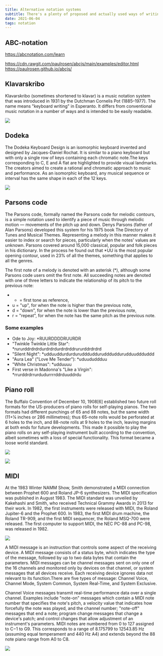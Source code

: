 ```yaml
---
title: Alternative notation systems
subtitle: There's a plenty of proposed and actually used ways of writing down and communicating music information
date: 2021-06-04
tags: notation
---
```


## ABC-notation

https://abcnotation.com/learn

https://cdn.rawgit.com/paulrosen/abcjs/main/examples/editor.html
https://paulrosen.github.io/abcjs/

<youtube-embed video="H8hWKP5cEXE" />

## Klavarskribo 

Klavarskribo (sometimes shortened to klavar) is a music notation system that was introduced in 1931 by the Dutchman Cornelis Pot (1885–1977). The name means "keyboard writing" in Esperanto. It differs from conventional music notation in a number of ways and is intended to be easily readable. 

![](./Klavar.png)

## Dodeka

The Dodeka Keyboard Design is an isomorphic keyboard invented and designed by Jacques-Daniel Rochat. It is similar to a piano keyboard but with only a single row of keys containing each chromatic note.The keys corresponding to C, E and A flat are highlighted to provide visual landmarks. The creators aimed to create a rational and chromatic approach to music and performance. As an isomorphic keyboard, any musical sequence or interval has the same shape in each of the 12 keys. 

![](./DODEKA_Keyboard-comparison.png)

## Parsons code

The Parsons code, formally named the Parsons code for melodic contours, is a simple notation used to identify a piece of music through melodic motion — movements of the pitch up and down. Denys Parsons (father of Alan Parsons) developed this system for his 1975 book The Directory of Tunes and Musical Themes. Representing a melody in this manner makes it easier to index or search for pieces, particularly when the notes' values are unknown. Parsons covered around 15,000 classical, popular and folk pieces in his dictionary. In the process he found out that *UU is the most popular opening contour, used in 23% of all the themes, something that applies to all the genres.

The first note of a melody is denoted with an asterisk (*), although some Parsons code users omit the first note. All succeeding notes are denoted with one of three letters to indicate the relationship of its pitch to the previous note:

- * = first tone as reference,
- u = "up", for when the note is higher than the previous note,
- d = "down", for when the note is lower than the previous note,
- r = "repeat", for when the note has the same pitch as the previous note.

### Some examples
- Ode to Joy: *RUURDDDDRUURDR
- "Twinkle Twinkle Little Star": *rururddrdrdrdurdrdrdurdrdrddrururddrdrdrd
- "Silent Night": *udduuddurdurdurudddudduruddduddurudduuddduddd
- "Aura Lea" ("Love Me Tender"): *uduududdduu
- "White Christmas": *udduuuu
- First verse in Madonna's "Like a Virgin": *rrurddrdrrurdudurrrrddrduuddrdu

## Piano roll

The Buffalo Convention of December 10, 1908[6] established two future roll formats for the US-producers of piano rolls for self-playing pianos. The two formats had different punchings of 65 and 88 notes, but the same width (11+1⁄4 inches or 286 millimetres); thus 65-note rolls would be perforated at 6 holes to the inch, and 88-note rolls at 9 holes to the inch, leaving margins at both ends for future developments. This made it possible to play the piano rolls on any self-playing instrument built according to the convention, albeit sometimes with a loss of special functionality. This format became a loose world standard. 

![](./PlayerPianoRoll.jpg)

![](./FL.png)

## MIDI

At the 1983 Winter NAMM Show, Smith demonstrated a MIDI connection between Prophet 600 and Roland JP-6 synthesizers. The MIDI specification was published in August 1983. The MIDI standard was unveiled by Kakehashi and Smith, who received Technical Grammy Awards in 2013 for their work. In 1982, the first instruments were released with MIDI, the Roland Jupiter-6 and the Prophet 600. In 1983, the first MIDI drum machine, the Roland TR-909, and the first MIDI sequencer, the Roland MSQ-700 were released. The first computer to support MIDI, the NEC PC-88 and PC-98, was released in 1982.

![](./midi-notes.jpg)

A MIDI message is an instruction that controls some aspect of the receiving device. A MIDI message consists of a status byte, which indicates the type of the message, followed by up to two data bytes that contain the parameters. MIDI messages can be channel messages sent on only one of the 16 channels and monitored only by devices on that channel, or system messages that all devices receive. Each receiving device ignores data not relevant to its function.There are five types of message: Channel Voice, Channel Mode, System Common, System Real-Time, and System Exclusive.

Channel Voice messages transmit real-time performance data over a single channel. Examples include "note-on" messages which contain a MIDI note number that specifies the note's pitch, a velocity value that indicates how forcefully the note was played, and the channel number; "note-off" messages that end a note; program change messages that change a device's patch; and control changes that allow adjustment of an instrument's parameters. MIDI notes are numbered from 0 to 127 assigned to C−1 to G9. This corresponds to a range of 8.175799 to 12543.85 Hz (assuming equal temperament and 440 Hz A4) and extends beyond the 88 note piano range from A0 to C8. 

![](./GM_Standard_Drum_Map_on_the_keyboard.svg)